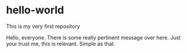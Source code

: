 # hello-world
This is my very first repository

Hello, everyone.
There is some really pertinent message over here. Just your trust me, this is relevant.
Simple as that.
